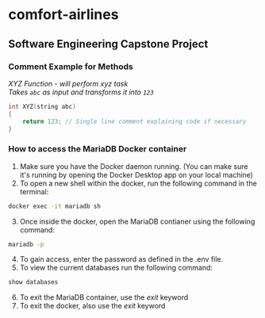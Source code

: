 # comfort-airlines

## Software Engineering Capstone Project

### Comment Example for Methods  

*XYZ Function - will perform xyz task*  
*Takes `abc` as input and transforms it into `123`*

```cpp
int XYZ(string abc)
{
    return 123; // Single line comment explaining code if necessary
}
```

### How to access the MariaDB Docker container

1. Make sure you have the Docker daemon running. (You can make sure it's running by opening the Docker Desktop app on your local machine)
2. To open a new shell within the docker, run the following command in the terminal:

```bash
docker exec -it mariadb sh
```

3. Once inside the docker, open the MariaDB contianer using the following command:

```bash
mariadb -p
```

4. To gain access, enter the password as defined in the .env file.
5. To view the current databases run the following command:

```bash
show databases
```

6. To exit the MariaDB container, use the *exit* keyword
7. To exit the docker, also use the *exit* keyword
